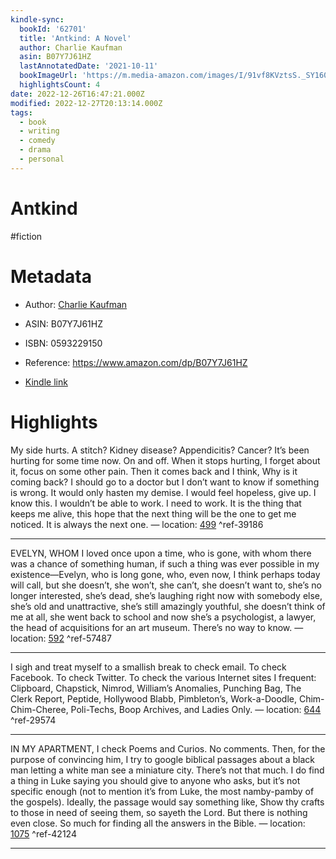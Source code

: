 ```yaml
---
kindle-sync:
  bookId: '62701'
  title: 'Antkind: A Novel'
  author: Charlie Kaufman
  asin: B07Y7J61HZ
  lastAnnotatedDate: '2021-10-11'
  bookImageUrl: 'https://m.media-amazon.com/images/I/91vf8KVztsS._SY160.jpg'
  highlightsCount: 4
date: 2022-12-26T16:47:21.000Z
modified: 2022-12-27T20:13:14.000Z
tags:
  - book
  - writing
  - comedy
  - drama
  - personal
---
```

# Antkind

#fiction 

# Metadata

* Author: [Charlie Kaufman](https://www.amazon.com/Charlie-Kaufman/e/B001K8O1TC/ref=dp_byline_cont_ebooks_1)

* ASIN: B07Y7J61HZ

* ISBN: 0593229150

* Reference: <https://www.amazon.com/dp/B07Y7J61HZ>

* [Kindle link](kindle://book?action=open&asin=B07Y7J61HZ)

# Highlights

My side hurts. A stitch? Kidney disease? Appendicitis? Cancer? It’s been hurting for some time now. On and off. When it stops hurting, I forget about it, focus on some other pain. Then it comes back and I think, Why is it coming back? I should go to a doctor but I don’t want to know if something is wrong. It would only hasten my demise. I would feel hopeless, give up. I know this. I wouldn’t be able to work. I need to work. It is the thing that keeps me alive, this hope that the next thing will be the one to get me noticed. It is always the next one. — location: [499](kindle://book?action=open&asin=B07Y7J61HZ&location=499) ^ref-39186

---

EVELYN, WHOM I loved once upon a time, who is gone, with whom there was a chance of something human, if such a thing was ever possible in my existence—Evelyn, who is long gone, who, even now, I think perhaps today will call, but she doesn’t, she won’t, she can’t, she doesn’t want to, she’s no longer interested, she’s dead, she’s laughing right now with somebody else, she’s old and unattractive, she’s still amazingly youthful, she doesn’t think of me at all, she went back to school and now she’s a psychologist, a lawyer, the head of acquisitions for an art museum. There’s no way to know. — location: [592](kindle://book?action=open&asin=B07Y7J61HZ&location=592) ^ref-57487

---

I sigh and treat myself to a smallish break to check email. To check Facebook. To check Twitter. To check the various Internet sites I frequent: Clipboard, Chapstick, Nimrod, William’s Anomalies, Punching Bag, The Clerk Report, Peptide, Hollywood Blabb, Pimbleton’s, Work-a-Doodle, Chim-Chim-Cheree, Poli-Techs, Boop Archives, and Ladies Only. — location: [644](kindle://book?action=open&asin=B07Y7J61HZ&location=644) ^ref-29574

---

IN MY APARTMENT, I check Poems and Curios. No comments. Then, for the purpose of convincing him, I try to google biblical passages about a black man letting a white man see a miniature city. There’s not that much. I do find a thing in Luke saying you should give to anyone who asks, but it’s not specific enough (not to mention it’s from Luke, the most namby-pamby of the gospels). Ideally, the passage would say something like, Show thy crafts to those in need of seeing them, so sayeth the Lord. But there is nothing even close. So much for finding all the answers in the Bible. — location: [1075](kindle://book?action=open&asin=B07Y7J61HZ&location=1075) ^ref-42124

---
